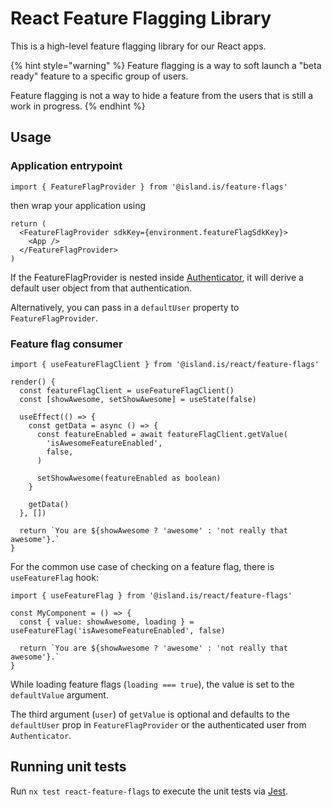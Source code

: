 <!-- gitbook-navigation: "Feature Flags" -->

# React Feature Flagging Library

This is a high-level feature flagging library for our React apps.

{% hint style="warning" %}
Feature flagging is a way to soft launch a "beta ready" feature to a specific
group of users.

Feature flagging is not a way to hide a feature from the users that is still a
work in progress.
{% endhint %}

## Usage

### Application entrypoint

```tsx
import { FeatureFlagProvider } from '@island.is/feature-flags'
```

then wrap your application using

```tsx
return (
  <FeatureFlagProvider sdkKey={environment.featureFlagSdkKey}>
    <App />
  </FeatureFlagProvider>
)
```

If the FeatureFlagProvider is nested inside [Authenticator](../auth/react/README.md#authenticate), it will derive a default user object from that authentication.

Alternatively, you can pass in a `defaultUser` property to `FeatureFlagProvider`.

### Feature flag consumer

```tsx
import { useFeatureFlagClient } from '@island.is/react/feature-flags'

render() {
  const featureFlagClient = useFeatureFlagClient()
  const [showAwesome, setShowAwesome] = useState(false)

  useEffect(() => {
    const getData = async () => {
      const featureEnabled = await featureFlagClient.getValue(
        'isAwesomeFeatureEnabled',
        false,
      )

      setShowAwesome(featureEnabled as boolean)
    }

    getData()
  }, [])

  return `You are ${showAwesome ? 'awesome' : 'not really that awesome'}.`
}
```

For the common use case of checking on a feature flag, there is `useFeatureFlag` hook:

```tsx
import { useFeatureFlag } from '@island.is/react/feature-flags'

const MyComponent = () => {
  const { value: showAwesome, loading } = useFeatureFlag('isAwesomeFeatureEnabled', false)

  return `You are ${showAwesome ? 'awesome' : 'not really that awesome'}.`
}
```

While loading feature flags (`loading === true`), the value is set to the `defaultValue` argument.

The third argument (`user`) of `getValue` is optional and defaults to the `defaultUser` prop in `FeatureFlagProvider` or the authenticated user from `Authenticator`.

## Running unit tests

Run `nx test react-feature-flags` to execute the unit tests via [Jest](https://jestjs.io).
